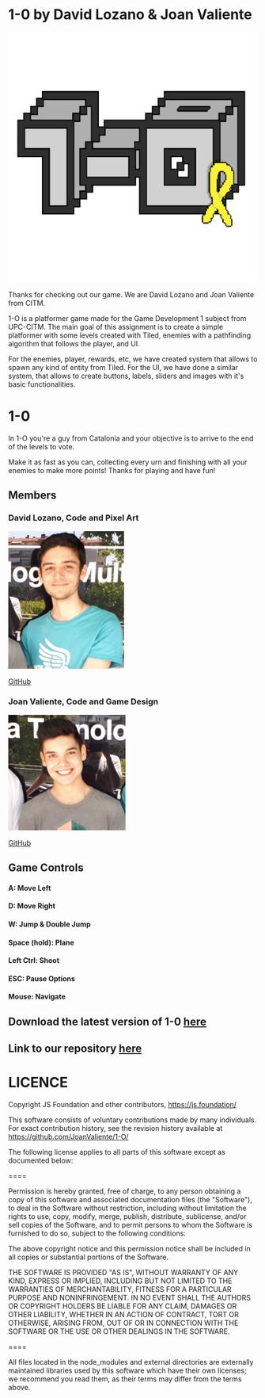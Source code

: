 ﻿



# 1-0 by David Lozano & Joan Valiente

![](1-0Logo.png)

Thanks for checking out our game. We are David Lozano and Joan Valiente from CITM.

1-O is a platformer game made for the Game Development 1 subject from UPC-CITM. The main goal of this assignment is
to create a simple platformer with some levels created with Tiled, enemies with a pathfinding algorithm that follows the player, and UI.


For the enemies, player, rewards, etc, we have created system that allows to spawn any kind of entity from Tiled.
For the UI, we have done a similar system, that allows to create buttons, labels, sliders and images with it's basic functionalities.


# 1-0
In 1-O you're a guy from Catalonia and your objective is to arrive to the end of the levels to vote.


Make it as fast as you can, collecting every urn and finishing with all your enemies to make more points!
Thanks for playing and have fun!





## Members
### David Lozano, Code and Pixel Art ###
![](Captura3.PNG)

[GitHub](https://github.com/DavidTheMaaster)



### Joan Valiente, Code and Game Design ###
![](Captura2.PNG)

[GitHub](https://github.com/JoanValiente)





## Game Controls



#### A: Move Left

#### D: Move Right

#### W: Jump & Double Jump



#### Space (hold): Plane

#### Left Ctrl: Shoot

#### ESC: Pause Options

#### Mouse: Navigate


## Download the latest version of 1-0 [here](https://github.com/Acaree/WatermelonSquad/releases/download/1.0/Gunbird.1.0.zip)


## Link to our repository [here](https://github.com/DavidTheMaaster/1-0)






# LICENCE
Copyright JS Foundation and other contributors, https://js.foundation/

This software consists of voluntary contributions made by many
individuals. For exact contribution history, see the revision history
available at https://github.com/JoanValiente/1-O/

The following license applies to all parts of this software except as
documented below:

====

Permission is hereby granted, free of charge, to any person obtaining
a copy of this software and associated documentation files (the
"Software"), to deal in the Software without restriction, including
without limitation the rights to use, copy, modify, merge, publish,
distribute, sublicense, and/or sell copies of the Software, and to
permit persons to whom the Software is furnished to do so, subject to
the following conditions:

The above copyright notice and this permission notice shall be
included in all copies or substantial portions of the Software.

THE SOFTWARE IS PROVIDED "AS IS", WITHOUT WARRANTY OF ANY KIND,
EXPRESS OR IMPLIED, INCLUDING BUT NOT LIMITED TO THE WARRANTIES OF
MERCHANTABILITY, FITNESS FOR A PARTICULAR PURPOSE AND
NONINFRINGEMENT. IN NO EVENT SHALL THE AUTHORS OR COPYRIGHT HOLDERS BE
LIABLE FOR ANY CLAIM, DAMAGES OR OTHER LIABILITY, WHETHER IN AN ACTION
OF CONTRACT, TORT OR OTHERWISE, ARISING FROM, OUT OF OR IN CONNECTION
WITH THE SOFTWARE OR THE USE OR OTHER DEALINGS IN THE SOFTWARE.

====

All files located in the node_modules and external directories are
externally maintained libraries used by this software which have their
own licenses; we recommend you read them, as their terms may differ from
the terms above.